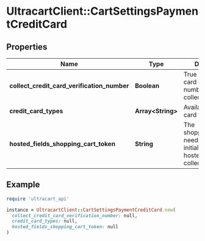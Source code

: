 # UltracartClient::CartSettingsPaymentCreditCard

## Properties

| Name | Type | Description | Notes |
| ---- | ---- | ----------- | ----- |
| **collect_credit_card_verification_number** | **Boolean** | True if the credit card verification number should be collected | [optional] |
| **credit_card_types** | **Array&lt;String&gt;** | Available credit card types | [optional] |
| **hosted_fields_shopping_cart_token** | **String** | The shoppingCartToken needed for proper initialization of hosted fields collection | [optional] |

## Example

```ruby
require 'ultracart_api'

instance = UltracartClient::CartSettingsPaymentCreditCard.new(
  collect_credit_card_verification_number: null,
  credit_card_types: null,
  hosted_fields_shopping_cart_token: null
)
```

